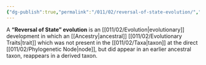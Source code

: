 ```yaml
---
{"dg-publish":true,"permalink":"/011/02/reversal-of-state-evolution/","title":"'Reversal of State' Evolution","tags":["BIOL422"]}
---
```


A **“Reversal of State” evolution** is an [[011/02/Evolution\|evolutionary]] development in which an [[Ancestry\|ancestral]] [[011/02/Evolutionary Traits\|trait]] which was not present in the [[011/02/Taxa\|taxon]] at the direct [[011/02/Phylogenetic Node\|node]], but did appear in an earlier ancestral taxon, reappears in a derived taxon.